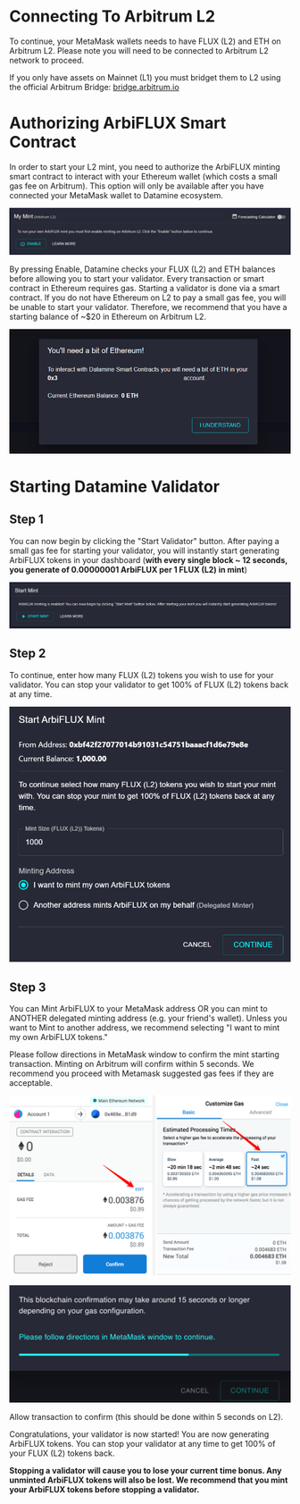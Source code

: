 # Connecting To Arbitrum L2

To continue, your MetaMask wallets needs to have FLUX (L2) and ETH on Arbitrum L2. Please note you will need to be connected to Arbitrum L2 network to proceed.

If you only have assets on Mainnet (L1) you must bridget them to L2 using the official Arbitrum Bridge: [bridge.arbitrum.io](https://bridge.arbitrum.io/)

# Authorizing ArbiFLUX Smart Contract

In order to start your L2 mint, you need to authorize the ArbiFLUX minting smart contract to interact with your Ethereum wallet (which costs a small gas fee on Arbitrum). This option will only be available after you have connected your MetaMask wallet to Datamine ecosystem. 

![Liquidity Dashboard](../../helpArticles/assets/images/pngs/lockingInDam/lockin1L2.png)

By pressing Enable, Datamine checks your FLUX (L2) and ETH balances before allowing you to start your validator. Every transaction or smart contract in Ethereum requires gas. Starting a validator is done via a smart contract. If you do not have Ethereum on L2 to pay a small gas fee, you will be unable to start your validator. Therefore, we recommend that you have a starting balance of ~$20 in Ethereum on Arbitrum L2. 

![You'll need a bit of Ethereum](../../helpArticles/assets/images/pngs/lockingInDam/lockin2.png#_maxWidth=512)

# Starting Datamine Validator

## Step 1

You can now begin by clicking the "Start Validator" button. After paying a small gas fee for starting your validator, you will instantly start generating ArbiFLUX tokens in your dashboard (**with every single block ~ 12 seconds, you generate of 0.00000001 ArbiFLUX per 1 FLUX (L2) in mint**)

![Start Validator](../../helpArticles/assets/images/pngs/lockingInDam/lockin3L2.png)

## Step 2

To continue, enter how many FLUX (L2) tokens you wish to use for your validator. You can stop your validator to get 100% of FLUX (L2) tokens back at any time.

![Start Validator Dialog](../../helpArticles/assets/images/pngs/lockingInDam/lockin4L2.png#_maxWidth=512)

## Step 3

You can Mint ArbiFLUX to your MetaMask address OR you can mint to ANOTHER delegated minting address (e.g. your friend's wallet). Unless you want to Mint to another address, we recommend selecting "I want to mint my own ArbiFLUX tokens."

Please follow directions in MetaMask window to confirm the mint starting transaction. Minting on Arbitrum will confirm within 5 seconds. We recommend you proceed with Metamask suggested gas fees if they are acceptable.

![Metamask Popup](../../helpArticles/assets/images/pngs/lockingInDam/lockin5.png#_maxWidth=512)

![Awaiting Confirmation](../../helpArticles/assets/images/pngs/lockingInDam/lockin6.png#_maxWidth=512)

Allow transaction to confirm (this should be done within 5 seconds on L2).

Congratulations, your validator is now started! You are now generating ArbiFLUX tokens. You can stop your validator at any time to get 100% of your FLUX (L2) tokens back.

**Stopping a validator will cause you to lose your current time bonus. Any unminted ArbiFLUX tokens will also be lost. We recommend that you mint your ArbiFLUX tokens before stopping a validator.**
